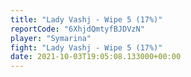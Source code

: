 ```yaml
---
title: "Lady Vashj - Wipe 5 (17%)"
reportCode: "6XhjdQmtyfBJDVzN"
player: "Symarina"
fight: "Lady Vashj - Wipe 5 (17%)"
date: 2021-10-03T19:05:08.133000+00:00
---
```

